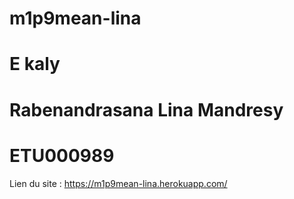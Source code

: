 # m1p9mean-lina
# E kaly
# Rabenandrasana Lina Mandresy
# ETU000989

Lien du site : https://m1p9mean-lina.herokuapp.com/